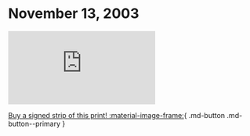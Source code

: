 # November 13, 2003

![](https://www.achewood.com/comic.php?date=11132003)

[Buy a signed strip of this print! :material-image-frame:](https://achewood-holiday-pop-up.myshopify.com/products/strip#11132003){ .md-button .md-button--primary }
